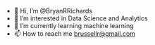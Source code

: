 - 👋 Hi, I’m @BryanRRichards
- 👀 I’m interested in Data Science and Analytics 
- 🌱 I’m currently learning machine learning
- 📫 How to reach me brussellr@gmail.com

<!---
BryanRRichards/BryanRRichards is a ✨ special ✨ repository because its `README.md` (this file) appears on your GitHub profile.
You can click the Preview link to take a look at your changes.
--->

